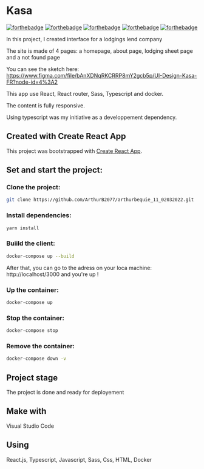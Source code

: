 # Kasa
[![forthebadge](https://forthebadge.com/images/badges/made-with-typescript.svg)](https://forthebadge.com) [![forthebadge](https://forthebadge.com/images/badges/uses-js.svg)](https://forthebadge.com) [![forthebadge](https://forthebadge.com/images/badges/uses-html.svg)](https://forthebadge.com) [![forthebadge](https://forthebadge.com/images/badges/uses-css.svg)](https://forthebadge.com) [![forthebadge](https://forthebadge.com/images/badges/powered-by-electricity.svg)](https://forthebadge.com)

In this project, I created interface for a lodgings lend company

The site is made of 4 pages: a homepage, about page, lodging sheet page and a not found page

You can see the sketch here: \
https://www.figma.com/file/bAnXDNqRKCRRP8mY2gcb5p/UI-Design-Kasa-FR?node-id=4%3A2

This app use React, React router, Sass, Typescript and docker. 

The content is fully responsive. 

Using typescript was my initiative as a developpement dependency.


## Created with Create React App

This project was bootstrapped with [Create React App](https://github.com/facebook/create-react-app).

## Set and start the project:

### Clone the project:
```bash
git clone https://github.com/ArthurB2077/arthurbequie_11_02032022.git
```

### Install dependencies:
```bash
yarn install
```

### Buiild the client:
```bash
docker-compose up --build
```

After that, you can go to the adress on your loca machine: http://localhost/3000 and you're up !

### Up the container:
```bash
docker-compose up
```

### Stop the container:
```bash
docker-compose stop
```

### Remove the container:
```bash
docker-compose down -v
```

## Project stage
The project is done and ready for deployement

## Make with
Visual Studio Code

## Using
React.js, Typescript, Javascript, Sass, Css, HTML, Docker
